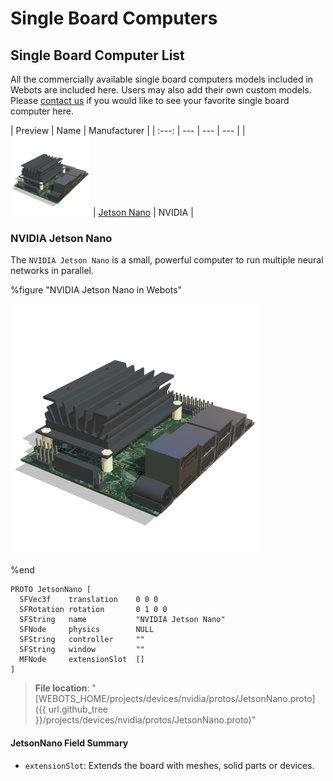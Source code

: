 # Single Board Computers

## Single Board Computer List

All the commercially available single board computers models included in Webots are included here.
Users may also add their own custom models.
Please [contact us](https://cyberbotics.com/#contact) if you would like to see your favorite single board computer here.

| Preview | Name |  Manufacturer |
| :---: | --- | --- | --- |
| ![icon.png](images/sbc/nvidia_jetson_nano_icon.png) | [Jetson Nano](#nvidia-jetson-nano) | NVIDIA |

### NVIDIA Jetson Nano

The `NVIDIA Jetson Nano` is a small, powerful computer to run multiple neural networks in parallel.

%figure "NVIDIA Jetson Nano in Webots"

![nvidia_jetson_nano.png](images/sbc/nvidia_jetson_nano.thumbnail.png)

%end

```
PROTO JetsonNano [
  SFVec3f    translation    0 0 0
  SFRotation rotation       0 1 0 0
  SFString   name           "NVIDIA Jetson Nano"
  SFNode     physics        NULL
  SFString   controller     ""
  SFString   window         ""
  MFNode     extensionSlot  []
]
```

> **File location**: "[WEBOTS\_HOME/projects/devices/nvidia/protos/JetsonNano.proto]({{ url.github_tree }}/projects/devices/nvidia/protos/JetsonNano.proto)"

#### JetsonNano Field Summary

- `extensionSlot`: Extends the board with meshes, solid parts or devices.
